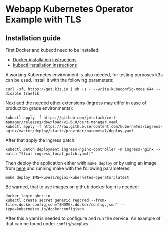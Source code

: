 # Webapp Kubernetes Operator Example with TLS

## Installation guide
First Docker and kubectl need to be installed:
- [Docker installation instructions](https://docs.docker.com/engine/install/)
- [kubectl installation instructions](https://kubernetes.io/docs/tasks/tools/)

A working Kubernetes environment is also needed, for testing purposes k3s can be used. Install it with the following parameters:
```
curl -sfL https://get.k3s.io | sh -s - --write-kubeconfig-mode 644 --disable traefik
```
Next add the needed other extensions (ingress may differ in case of production grade environments):
```
kubectl apply -f https://github.com/jetstack/cert-manager/releases/download/v1.6.0/cert-manager.yaml
kubectl apply -f https://raw.githubusercontent.com/kubernetes/ingress-nginx/master/deploy/static/provider/baremetal/deploy.yaml
```
After that apply the ingress patch:
```
kubectl patch deployment ingress-nginx-controller -n ingress-nginx --patch "$(cat ingress_local_patch.yaml)"
```
Then deploy the application either with `make deploy` or by using an image from [here](https://github.com/Kuvesz/operator-test/pkgs/container/operator-test) and running make with the following parameteres:
```
make deploy IMG=kuvesz/nginx-kubernetes-operator:latest
```
Be warned, that to use images on github docker login is needed:
```
docker login ghcr.io
kubectl create secret generic regcred --from-file=.dockerconfigjson="$HOME/.docker/config.json" --type=kubernetes.io/dockerconfigjson
```
After this a yaml is needed to configure and run the service. An example of that can be found under `config/samples`.
